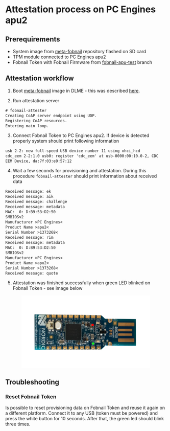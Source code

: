 # Attestation process on PC Engines apu2

## Prerequirements

- System image from [meta-fobnail](https://github.com/fobnail/meta-fobnail)
  repository flashed on SD card
- TPM module connected to PC Engines apu2
- Fobnail Token with Fobnail Firmware from
  [fobnail-apu-test](https://github.com/fobnail/fobnail/tree/fobnail-apu-test)
  branch

## Attestation workflow

1. Boot [meta-fobnail](https://github.com/fobnail/meta-fobnail) image in DLME -
   this was described [here](../docs/meta-fobnail-in-dlme.md).

2. Run attestation server

```
# fobnail-attester
Creating CoAP server endpoint using UDP.
Registering CoAP resources.
Entering main loop.
```

3. Connect Fobnail Token to PC Engines apu2. If device is detected properly
   system should print following information

```
usb 2-2: new full-speed USB device number 11 using xhci_hcd
cdc_eem 2-2:1.0 usb0: register 'cdc_eem' at usb-0000:00:10.0-2, CDC EEM Device, da:7f:03:e0:57:12
```

4. Wait a few seconds for provisioning and attestation. During this procedure
   `fobnail-attester` should print information about received data

```
Received message: ek
Received message: aik
Received message: challenge
Received message: metadata
MAC:  0: D:B9:53:D2:50
SMBIOSv2
Manufacturer >PC Engines<
Product Name >apu2<
Serial Number >1373268<
Received message: rim
Received message: metadata
MAC:  0: D:B9:53:D2:50
SMBIOSv2
Manufacturer >PC Engines<
Product Name >apu2<
Serial Number >1373268<
Received message: quote
```

5. Attestation was finished successfully when green LED blinked on Fobnail
   Token - see image below

<p align="center"><img src="img/token-led.png" width="80%" /></p>

## Troubleshooting

### Reset Fobnail Token

Is possible to reset provisioning data on Fobnail Token and reuse it again on
a different platform. Connect it to any USB (token must be powered) and press
the white button for 10 seconds. After that, the green led should blink three
times.
